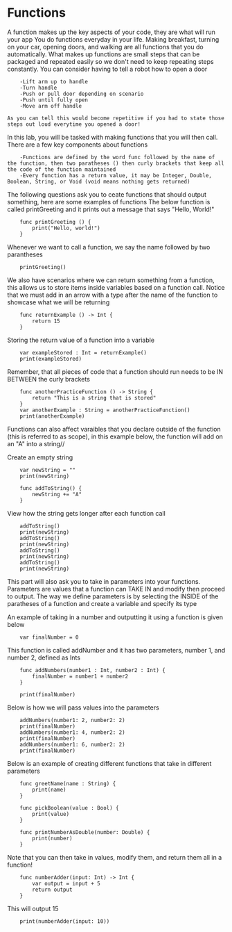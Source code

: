 # Functions
 
 A function makes up the key aspects of your code, they are what will run your app
 You do functions everyday in your life. Making breakfast, turning on your car, opening doors, and walking are all functions that you do automatically. What makes up functions are small steps that can be packaged and repeated easily so we don't need to keep repeating steps constantly. You can consider having to tell a robot how to open a door
 
        -Lift arm up to handle
        -Turn handle
        -Push or pull door depending on scenario
        -Push until fully open
        -Move arm off handle
        
    As you can tell this would become repetitive if you had to state those steps out loud everytime you opened a door!
 In this lab, you will be tasked with making functions that you will then call.
 There are a few key components about functions
 
        -Functions are defined by the word func followed by the name of the function, then two paratheses () then curly brackets that keep all the code of the function maintained
        -Every function has a return value, it may be Integer, Double, Boolean, String, or Void (void means nothing gets returned)
     
The following questions ask you to ceate functions that should output something, here are some examples of functions
The below function is called printGreeting and it prints out a message that says "Hello, World!"


        func printGreeting () {
            print("Hello, world!")
        }


Whenever we want to call a function, we say the name followed by two parantheses


        printGreeting()

We also have scenarios where we can return something from a function, this allows us to store items inside variables based on a function call. Notice that we must add in an arrow with a type after the name of the function to showcase what we will be returning


        func returnExample () -> Int {
            return 15
        }
        
        
Storing the return value of a function into a variable


        var exampleStored : Int = returnExample()
        print(exampleStored)

Remember, that all pieces of code that a function should run needs to be IN BETWEEN the curly brackets


        func anotherPracticeFunction () -> String {
            return "This is a string that is stored"
        }
        var anotherExample : String = anotherPracticeFunction()
        print(anotherExample)

Functions can also affect varaibles that you declare outside of the function (this is referred to as scope), in this example below, the function will add on an "A" into a string//
 
Create an empty string


        var newString = ""
        print(newString)

        func addToString() {
            newString += "A"
        }

View how the string gets longer after each function call


        addToString()
        print(newString)
        addToString()
        print(newString)
        addToString()
        print(newString)
        addToString()
        print(newString)


This part will also ask you to take in parameters into your functions. Parameters are values that a function can TAKE IN and modify then proceed to output. The way we define parameters is by selecting the INSIDE of the paratheses of a function and create a variable and specify its type

An example of taking in a number and outputting it using a function is given below

        var finalNumber = 0

This function is called addNumber and it has two parameters, number 1, and number 2, defined as Ints

        func addNumbers(number1 : Int, number2 : Int) {
            finalNumber = number1 + number2
        }

        print(finalNumber)
        
        
Below is how we will pass values into the parameters


        addNumbers(number1: 2, number2: 2)
        print(finalNumber)
        addNumbers(number1: 4, number2: 2)
        print(finalNumber)
        addNumbers(number1: 6, number2: 2)
        print(finalNumber)

Below is an example of creating different functions that take in different parameters


        func greetName(name : String) {
            print(name)
        }

        func pickBoolean(value : Bool) {
            print(value)
        }

        func printNumberAsDouble(number: Double) {
            print(number)
        }

Note that you can then take in values, modify them, and return them all in a function!


        func numberAdder(input: Int) -> Int {
            var output = input + 5
            return output
        }
        
This will output 15

        print(numberAdder(input: 10))
